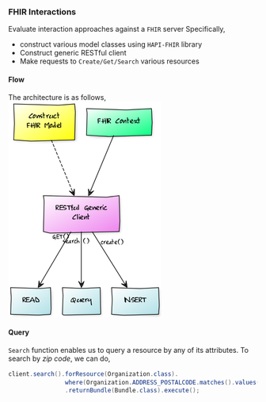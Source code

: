 ### FHIR Interactions
Evaluate interaction approaches against a `FHIR` server
Specifically, 
+ construct various model classes using `HAPI-FHIR` library
+ Construct generic RESTful client
+ Make requests to `Create/Get/Search` various resources

#### Flow

The architecture is as follows,
![flow](image/flow.png)

#### Query
`Search` function enables us to query a resource by any of its attributes.
To search by *zip code*, we can do,
```java
client.search().forResource(Organization.class).
                where(Organization.ADDRESS_POSTALCODE.matches().values("30309"))
                .returnBundle(Bundle.class).execute();
```